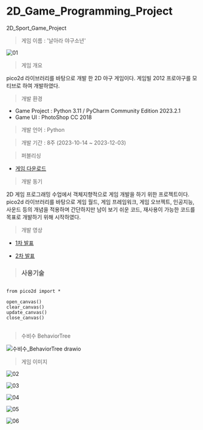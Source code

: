 # 2D_Game_Programming_Project
 2D_Sport_Game_Project

> 게임 이름 : '날아라 야구소년'

![01](https://github.com/UihwanLee/2D_Game_Programming_Project/assets/36596037/20001fa0-40f4-4eb5-8837-3679268a63d8)

> 게임 개요

pico2d 라이브러리를 바탕으로 개발 한 2D 야구 게임이다.
게임빌 2012 프로야구를 모티브로 하여 개발하였다.

> 개발 환경

 * Game Project : Python 3.11 / PyCharm Community Edition 2023.2.1  
 * Game UI : PhotoShop CC 2018
 
  
> 개발 언어 : Python
  
> 개발 기간 : 8주 (2023-10-14 ~ 2023-12-03)
  
> 퍼블리싱

*  [게임 다운로드](https://drive.google.com/file/d/1v8lngMJSvRFxNfO1MLNTOgG1ef82HXcM/view?usp=sharing)
  
> 개발 동기  

2D 게임 프로그래밍 수업에서 객체지향적으로 게임 개발을 하기 위한 프로젝트이다.
pico2d 라이브러리를 바탕으로 게임 월드, 게임 프레임워크, 게임 오브젝트, 인공지능, 사운드 등의 개념을 적용하며
간단하지만 남이 보기 쉬운 코드, 재사용이 가능한 코드를 목표로 개발하기 위해 시작하였다.

> 개발 영상


 * [1차 발표](https://youtu.be/TWSnwY8wrn0?si=78FPl2OVtfK8IALY)

 * [2차 발표](https://youtu.be/a2Abnsx1ubY?si=wHQJFvMQjsO0c53W)
   
  
> ### 사용기술
 
<pre>
<code>
from pico2d import *

open_canvas()
clear_canvas()
update_canvas()
close_canvas()
</code>
</pre>

> 수비수 BehaviorTree

![수비수_BehaviorTree drawio](https://github.com/UihwanLee/2D_Game_Programming_Project/assets/36596037/ef9b5df0-5b43-480b-b9c6-ff00ba8ca0a1)

> 게임 이미지

![02](https://github.com/UihwanLee/2D_Game_Programming_Project/assets/36596037/fa530aa3-ae2a-4e31-8233-9e9cdccea289)

![03](https://github.com/UihwanLee/2D_Game_Programming_Project/assets/36596037/79b859e9-2d77-4c9c-9915-a81594a14677)

![04](https://github.com/UihwanLee/2D_Game_Programming_Project/assets/36596037/2f5b147b-82bd-46dd-b0db-0915452d5841)

![05](https://github.com/UihwanLee/2D_Game_Programming_Project/assets/36596037/97936a20-af01-4cea-9f2f-1d3f9cfdfa72)

![06](https://github.com/UihwanLee/2D_Game_Programming_Project/assets/36596037/8fe1db68-aad1-4099-ae6b-0d202158bd9a)


